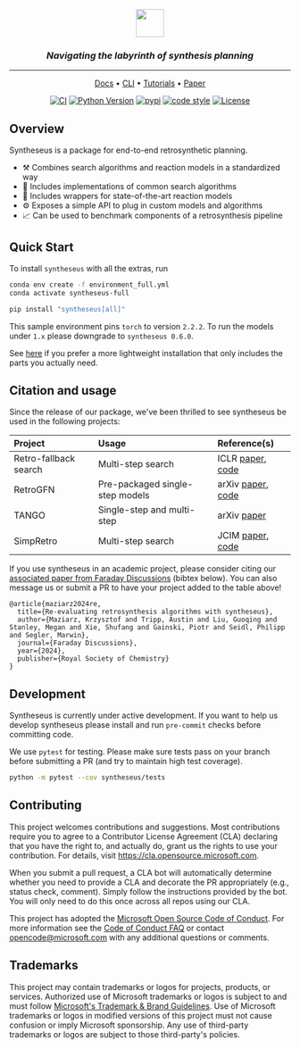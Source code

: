 <div align="center">
    <img src="https://github.com/microsoft/syntheseus/assets/61470923/f01a9939-61fa-4461-a124-c13eddcdd75a" height="50px">
    <h3><i>Navigating the labyrinth of synthesis planning</i></h3>

---

<p align="center">
  <a href="https://microsoft.github.io/syntheseus/stable">Docs</a> •
  <a href="https://microsoft.github.io/syntheseus/stable/cli/eval_single_step/">CLI</a> •
  <a href="https://microsoft.github.io/syntheseus/stable/tutorials/quick_start/">Tutorials</a> •
  <a href="https://arxiv.org/abs/2310.19796">Paper</a>
</p>

[![CI](https://github.com/microsoft/syntheseus/actions/workflows/ci.yml/badge.svg?branch=main)](https://github.com/microsoft/syntheseus/actions/workflows/ci.yml)
[![Python Version](https://img.shields.io/badge/python-3.8+-blue.svg)](https://www.python.org/downloads/)
[![pypi](https://img.shields.io/pypi/v/syntheseus.svg)](https://pypi.org/project/syntheseus/)
[![code style](https://img.shields.io/badge/code%20style-black-202020.svg)](https://github.com/ambv/black)
[![License](https://img.shields.io/badge/license-MIT-green.svg)](https://github.com/microsoft/syntheseus/blob/main/LICENSE)

</div>

## Overview

Syntheseus is a package for end-to-end retrosynthetic planning.
- ⚒️ Combines search algorithms and reaction models in a standardized way
- 🧭 Includes implementations of common search algorithms
- 🧪 Includes wrappers for state-of-the-art reaction models
- ⚙️ Exposes a simple API to plug in custom models and algorithms
- 📈 Can be used to benchmark components of a retrosynthesis pipeline

## Quick Start

To install `syntheseus` with all the extras, run

```bash
conda env create -f environment_full.yml
conda activate syntheseus-full

pip install "syntheseus[all]"
```

This sample environment pins `torch` to version `2.2.2`. To run the models under `1.x` please downgrade to `syntheseus 0.6.0`.

See [here](https://microsoft.github.io/syntheseus/stable/installation) if you prefer a more lightweight installation that only includes the parts you actually need.

## Citation and usage

Since the release of our package, we've been thrilled to see syntheseus be used in the following projects:

| **Project** | **Usage** | **Reference(s)** |
|:--------------|:-----|:-----------|
|Retro-fallback search|Multi-step search|ICLR [paper](https://arxiv.org/abs/2310.09270), [code](https://github.com/AustinT/retro-fallback-iclr24)|
|RetroGFN|Pre-packaged single-step models|arXiv [paper](https://arxiv.org/abs/2406.18739), [code](https://github.com/gmum/RetroGFN)|
|TANGO|Single-step and multi-step|arXiv [paper](https://arxiv.org/abs/2410.11527)|
|SimpRetro|Multi-step search|JCIM [paper](https://pubs.acs.org/doi/10.1021/acs.jcim.4c00432), [code](https://github.com/catalystforyou/SimpRetro)|

If you use syntheseus in an academic project, please consider citing our
[associated paper from Faraday Discussions](https://pubs.rsc.org/en/content/articlelanding/2024/fd/d4fd00093e)
(bibtex below). You can also message us or submit a PR to have your project added to the table above!

```
@article{maziarz2024re,
  title={Re-evaluating retrosynthesis algorithms with syntheseus},
  author={Maziarz, Krzysztof and Tripp, Austin and Liu, Guoqing and Stanley, Megan and Xie, Shufang and Gainski, Piotr and Seidl, Philipp and Segler, Marwin},
  journal={Faraday Discussions},
  year={2024},
  publisher={Royal Society of Chemistry}
}
```

## Development

Syntheseus is currently under active development.
If you want to help us develop syntheseus please install and run `pre-commit`
checks before committing code.

We use `pytest` for testing. Please make sure tests pass on your branch before
submitting a PR (and try to maintain high test coverage).

```bash
python -m pytest --cov syntheseus/tests
```

## Contributing

This project welcomes contributions and suggestions.  Most contributions require you to agree to a
Contributor License Agreement (CLA) declaring that you have the right to, and actually do, grant us
the rights to use your contribution. For details, visit https://cla.opensource.microsoft.com.

When you submit a pull request, a CLA bot will automatically determine whether you need to provide
a CLA and decorate the PR appropriately (e.g., status check, comment). Simply follow the instructions
provided by the bot. You will only need to do this once across all repos using our CLA.

This project has adopted the [Microsoft Open Source Code of Conduct](https://opensource.microsoft.com/codeofconduct/).
For more information see the [Code of Conduct FAQ](https://opensource.microsoft.com/codeofconduct/faq/) or
contact [opencode@microsoft.com](mailto:opencode@microsoft.com) with any additional questions or comments.

## Trademarks

This project may contain trademarks or logos for projects, products, or services. Authorized use of Microsoft
trademarks or logos is subject to and must follow
[Microsoft's Trademark & Brand Guidelines](https://www.microsoft.com/en-us/legal/intellectualproperty/trademarks/usage/general).
Use of Microsoft trademarks or logos in modified versions of this project must not cause confusion or imply Microsoft sponsorship.
Any use of third-party trademarks or logos are subject to those third-party's policies.

